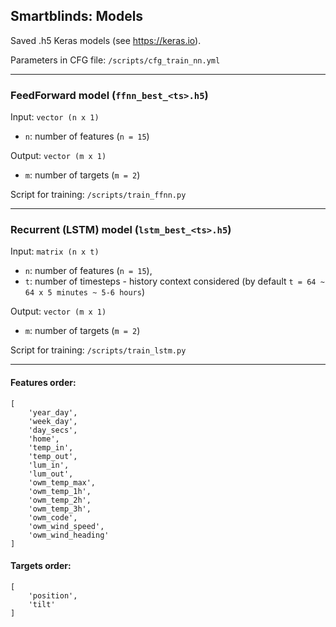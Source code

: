 ## Smartblinds: Models

Saved .h5 Keras models (see https://keras.io).

Parameters in CFG file: ```/scripts/cfg_train_nn.yml```

---

### FeedForward model (```ffnn_best_<ts>.h5```)

Input: ```vector (n x 1)```
- ```n```: number of features (```n = 15```)

Output: ```vector (m x 1)```
- ```m```: number of targets (```m = 2```)

Script for training:  ```/scripts/train_ffnn.py```

---

### Recurrent (LSTM) model (```lstm_best_<ts>.h5```)

Input: ```matrix (n x t)```

- ```n```: number of features (```n = 15```), 
- ```t```: number of timesteps - history context considered (by default ```t = 64 ~ 64 x 5 minutes ~ 5-6 hours```)

Output: ```vector (m x 1)```
- ```m```: number of targets (```m = 2```)

Script for training:  ```/scripts/train_lstm.py```

---

#### Features order: 
```
[
    'year_day', 
    'week_day', 
    'day_secs', 
    'home', 
    'temp_in', 
    'temp_out', 
    'lum_in', 
    'lum_out', 
    'owm_temp_max', 
    'owm_temp_1h', 
    'owm_temp_2h', 
    'owm_temp_3h', 
    'owm_code', 
    'owm_wind_speed', 
    'owm_wind_heading'
]
```

#### Targets order: 
```
[
    'position', 
    'tilt'
]
```
